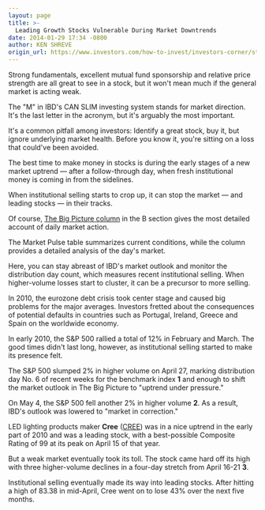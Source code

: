 ```yaml
---
layout: page
title: >-
  Leading Growth Stocks Vulnerable During Market Downtrends
date: 2014-01-29 17:34 -0800
author: KEN SHREVE
origin_url: https://www.investors.com/how-to-invest/investors-corner/stocks-need-healthy-market/
---
```


Strong fundamentals, excellent mutual fund sponsorship and relative price strength are all great to see in a stock, but it won't mean much if the general market is acting weak.

The "M" in IBD's CAN SLIM investing system stands for market direction. It's the last letter in the acronym, but it's arguably the most important.

It's a common pitfall among investors: Identify a great stock, buy it, but ignore underlying market health. Before you know it, you're sitting on a loss that could've been avoided.

The best time to make money in stocks is during the early stages of a new market uptrend — after a follow-through day, when fresh institutional money is coming in from the sidelines.

When institutional selling starts to crop up, it can stop the market — and leading stocks — in their tracks.

Of course, [The Big Picture column](http://news.investors.com/investing/big-picture.htm) in the B section gives the most detailed account of daily market action.

The Market Pulse table summarizes current conditions, while the column provides a detailed analysis of the day's market.

Here, you can stay abreast of IBD's market outlook and monitor the distribution day count, which measures recent institutional selling. When higher-volume losses start to cluster, it can be a precursor to more selling.

In 2010, the eurozone debt crisis took center stage and caused big problems for the major averages. Investors fretted about the consequences of potential defaults in countries such as Portugal, Ireland, Greece and Spain on the worldwide economy.

In early 2010, the S&P 500 rallied a total of 12% in February and March. The good times didn't last long, however, as institutional selling started to make its presence felt.

The S&P 500 slumped 2% in higher volume on April 27, marking distribution day No. 6 of recent weeks for the benchmark index **1** and enough to shift the market outlook in The Big Picture to "uptrend under pressure."

On May 4, the S&P 500 fell another 2% in higher volume **2**. As a result, IBD's outlook was lowered to "market in correction."

LED lighting products maker **Cree** ([CREE](https://research.investors.com/quote.aspx?symbol=CREE)) was in a nice uptrend in the early part of 2010 and was a leading stock, with a best-possible Composite Rating of 99 at its peak on April 15 of that year.

But a weak market eventually took its toll. The stock came hard off its high with three higher-volume declines in a four-day stretch from April 16-21 **3**.

Institutional selling eventually made its way into leading stocks. After hitting a high of 83.38 in mid-April, Cree went on to lose 43% over the next five months.
